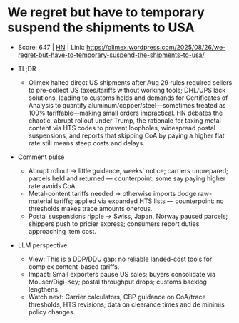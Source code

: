 # We regret but have to temporary suspend the shipments to USA

- Score: 647 | [HN](https://news.ycombinator.com/item?id=45029579) | Link: https://olimex.wordpress.com/2025/08/26/we-regret-but-have-to-temporary-suspend-the-shipments-to-usa/

- TL;DR
    - Olimex halted direct US shipments after Aug 29 rules required sellers to pre-collect US taxes/tariffs without working tools; DHL/UPS lack solutions, leading to customs holds and demands for Certificates of Analysis to quantify aluminum/copper/steel—sometimes treated as 100% tariffable—making small orders impractical. HN debates the chaotic, abrupt rollout under Trump, the rationale for taxing metal content via HTS codes to prevent loopholes, widespread postal suspensions, and reports that skipping CoA by paying a higher flat rate still means steep costs and delays.

- Comment pulse
    - Abrupt rollout → little guidance, weeks’ notice; carriers unprepared; parcels held and returned — counterpoint: some say paying higher rate avoids CoA.
    - Metal-content tariffs needed → otherwise imports dodge raw-material tariffs; applied via expanded HTS lists — counterpoint: no thresholds makes trace amounts onerous.
    - Postal suspensions ripple → Swiss, Japan, Norway paused parcels; shippers push to pricier express; consumers report duties approaching item cost.

- LLM perspective
    - View: This is a DDP/DDU gap: no reliable landed-cost tools for complex content-based tariffs.
    - Impact: Small exporters pause US sales; buyers consolidate via Mouser/Digi-Key; postal throughput drops; customs backlog lengthens.
    - Watch next: Carrier calculators, CBP guidance on CoA/trace thresholds, HTS revisions; data on clearance times and de minimis policy changes.
